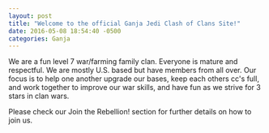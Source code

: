 ```yaml
---
layout: post
title: "Welcome to the official Ganja Jedi Clash of Clans Site!"
date: 2016-05-08 18:54:40 -0500
categories: Ganja
---
```



We are a fun level 7 war/farming family clan. Everyone is mature and respectful. We are mostly U.S. based but have members from all over. 
Our focus is to help one another upgrade our bases, keep each others cc's full, and work together to improve our war skills, and have fun as we strive for 3 stars in clan wars. 
 
Please check our Join the Rebellion! section for further details on how to join us. 
